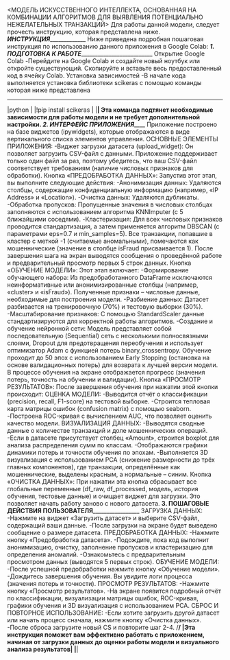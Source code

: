 <МОДЕЛЬ ИСКУССТВЕННОГО ИНТЕЛЛЕКТА, ОСНОВАННАЯ НА КОМБИНАЦИИ АЛГОРИТМОВ ДЛЯ ВЫЯВЛЕНИЯ ПОТЕНЦИАЛЬНО НЕЖЕЛАТЕЛЬНЫХ ТРАНЗАКЦИЙ>
Для работы данной модели, следует прочесть инструкцию, которая представлена ниже.
_____________________________________________ИНСТРУКЦИЯ__________________________________________________________
Ниже приведена подробная пошаговая инструкция по использованию данного приложения в Google Colab:
_____________________________________1. ПОДГОТОВКА К РАБОТЕ_______________________________________________________________
Открытие Google Colab 
-Перейдите на Google Colab и создайте новый ноутбук или откройте существующий. Скопируйте и вставьте весь предоставленный код в ячейку Colab.
Установка зависимостей
-В начале кода выполняется установка библиотеки scikeras с помощью команды которая ниже представлена
 ______________________
|python                |
|!pip install scikeras |
|______________________|
Эта команда подтянет необходимые зависимости для работы модели и не требует дополнительной настройки.
_____________________________________2. ИНТЕРФЕЙС ПРИЛОЖЕНИЯ_______________________________________________________________
Приложение построено на базе виджетов (ipywidgets), которые отображаются в виде вертикального списка элементов управления. 
ОСНОВНЫЕ ЭЛЕМЕНТЫ ПРИЛОЖЕНИЯ:
-Виджет загрузки датасета (upload_widget): Он позволяет загрузить CSV-файл с данными. Приложение поддерживает только один файл за раз, поэтому убедитесь, что ваш CSV-файл соответствует требованиям (наличие числовых признаков для обработки).
Кнопка «ПРЕДОБРАБОТКА ДАННЫХ»: Запустив этот этап, вы выполните следующие действия:
-Анонимизация данных: Удаляются столбцы, содержащие конфиденциальную информацию (например, «IP Address» и «Location»).
-Очистка данных: Удаляются дубликаты.
-Обработка пропусков: Пропущенные значения в числовых столбцах заполняются с использованием алгоритма KNNImputer (с 5 ближайшими соседями).
-Кластеризация: Для всех числовых признаков проводится стандартизация, а затем применяется алгоритм DBSCAN (с параметрами eps=0.7 и min_samples=5). Все транзакции, попавшие в кластер с меткой -1 (считаемые аномальными), помечаются как мошеннические (значение в столбце isFraud присваивается 1). После завершения шага на экран выводятся сообщения о проведённой работе и предварительный просмотр первых 5 строк данных.
Кнопка «ОБУЧЕНИЕ МОДЕЛИ»: Этот этап включает:
-Формирование обучающего набора: Из предобработанного DataFrame исключаются неинформативные или анонимизированные столбцы (например, «cluster» и «isFraud»). Полученные признаки – числовые данные, необходимые для построения модели.
-Разбиение данных: Датасет разбивается на тренировочную (70%) и тестовую выборки (30%).
-Масштабирование признаков: С помощью StandardScaler данные стандартизируются для корректной работы алгоритмов.
-Создание и обучение нейронной сети: Модель представляет собой последовательную (Sequential) сеть с несколькими полносвязными слоями, Dropout для предотвращения переобучения и использует оптимизатор Adam с функцией потерь binary_crossentropy. Обучение проходит до 50 эпох с использованием Early Stopping (остановка на основе валидационных потерь) для возврата к лучшей версии модели. В процессе обучения на экране отображается прогресс (значения потерь, точность на обучении и валидации).
Кнопка «ПРОСМОТР РЕЗУЛЬТАТОВ»: После завершения обучения при нажатии этой кнопки происходит:
ОЦЕНКА МОДЕЛИ:
-Выводится отчёт о классификации (precision, recall, F1-score) на тестовой выборке.
-Строится тепловая карта матрицы ошибок (confusion matrix) с помощью seaborn.
-Построена ROC-кривая с вычислением AUC, что позволяет оценить качество модели.
ВИЗУАЛИЗАЦИЯ ДАННЫХ:
-Выводятся сводные данные о количестве транзакций и доле мошеннических операций.
-Если в датасете присутствует столбец «Amount», строится boxplot для анализа распределения сумм по классам.
-Отображаются графики динамики потерь и точности обучения по эпохам.
-Выполняется 3D визуализация с использованием PCA (снижение размерности до трёх главных компонентов), где транзакции, определённые как мошеннические, выделены красным, а нормальные – синим.
Кнопка «ОЧИСТКА ДАННЫХ»: При нажатии эта кнопка сбрасывает все глобальные переменные (df_raw, df_processed, модель, история обучения, тестовые данные) и очищает виджет для загрузки. Это позволяет начать работу заново с нового датасета.
______________________________________3. ПОШАГОВЫЕ ДЕЙСТВИЯ ПОЛЬЗОВАТЕЛЯ_______________________________________________________
ЗАГРУЗКА ДАННЫХ:
-Нажмите на виджет «Загрузить датасет» и выберите CSV-файл, содержащий ваши данные.
-После загрузки на экране будет выведено сообщение о размере датасета.
ПРЕДОБРАБОТКА ДАННЫХ:
-Нажмите кнопку «Предобработка датасета».
-Подождите, пока код выполнит анонимизацию, очистку, заполнение пропусков и кластеризацию для определения аномалий.
-Ознакомьтесь с предварительным просмотром данных (выводятся 5 первых строк).
ОБУЧЕНИЕ МОДЕЛИ:
-После успешной предобработки нажмите кнопку «Обучение модели».
-Дождитесь завершения обучения. Вы увидите логи процесса (значения потерь и точности).
ПРОСМОТР РЕЗУЛЬТАТОВ:
-Нажмите кнопку «Просмотр результатов».
-На экране появится подробный отчёт по классификации, визуализации матрицы ошибок, ROC-кривая, графики обучения и 3D визуализация с использованием PCA.
СБРОС И ПОВТОРНОЕ ИСПОЛЬЗОВАНИЕ:
-Если хотите загрузить другой датасет или начать процесс сначала, нажмите кнопку «Очистка данных».
-После сброса загрузите новый CS и повторите шаг 2-4.
/__________________________________________________________________________________________________________________________________________________/
|Эта инструкция поможет вам эффективно работать с приложением, начиная от загрузки данных до оценки работы модели и визуального анализа результатов|
|__________________________________________________________________________________________________________________________________________________|
